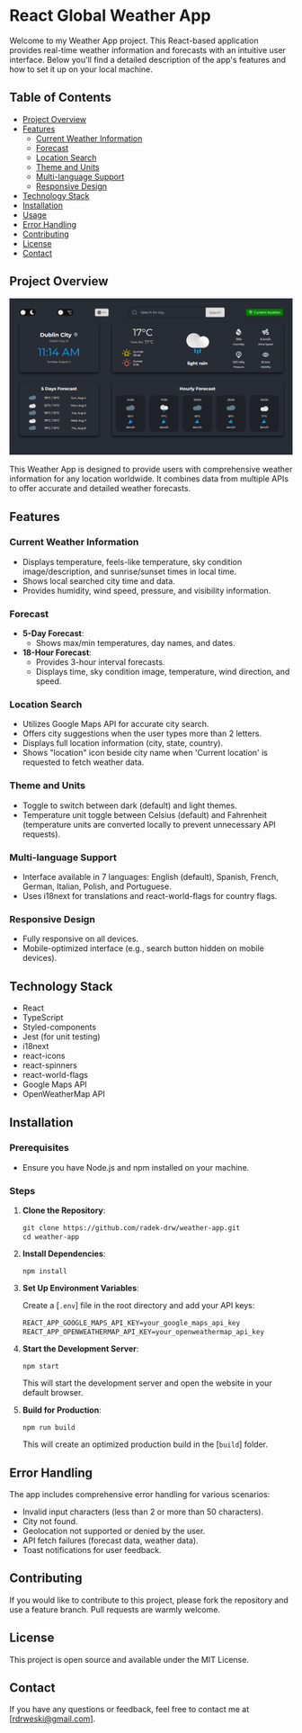 # React Global Weather App

Welcome to my Weather App project. This React-based application provides real-time weather information and forecasts with an intuitive user interface. Below you'll find a detailed description of the app's features and how to set it up on your local machine.

## Table of Contents

- [Project Overview](#project-overview)
- [Features](#features)
  - [Current Weather Information](#current-weather-information)
  - [Forecast](#forecast)
  - [Location Search](#location-search)
  - [Theme and Units](#theme-and-units)
  - [Multi-language Support](#multi-language-support)
  - [Responsive Design](#responsive-design)
- [Technology Stack](#technology-stack)
- [Installation](#installation)
- [Usage](#usage)
- [Error Handling](#error-handling)
- [Contributing](#contributing)
- [License](#license)
- [Contact](#contact)

## Project Overview

![Weather App Screenshot](page_screenshot.png)

This Weather App is designed to provide users with comprehensive weather information for any location worldwide. It combines data from multiple APIs to offer accurate and detailed weather forecasts.

## Features

### Current Weather Information

- Displays temperature, feels-like temperature, sky condition image/description, and sunrise/sunset times in local time.
- Shows local searched city time and data.
- Provides humidity, wind speed, pressure, and visibility information.

### Forecast

- **5-Day Forecast**:
  - Shows max/min temperatures, day names, and dates.
- **18-Hour Forecast**:
  - Provides 3-hour interval forecasts.
  - Displays time, sky condition image, temperature, wind direction, and speed.

### Location Search

- Utilizes Google Maps API for accurate city search.
- Offers city suggestions when the user types more than 2 letters.
- Displays full location information (city, state, country).
- Shows "location" icon beside city name when 'Current location' is requested to fetch weather data.

### Theme and Units

- Toggle to switch between dark (default) and light themes.
- Temperature unit toggle between Celsius (default) and Fahrenheit (temperature units are converted locally to prevent unnecessary API requests).

### Multi-language Support

- Interface available in 7 languages: English (default), Spanish, French, German, Italian, Polish, and Portuguese.
- Uses i18next for translations and react-world-flags for country flags.

### Responsive Design

- Fully responsive on all devices.
- Mobile-optimized interface (e.g., search button hidden on mobile devices).

## Technology Stack

- React
- TypeScript
- Styled-components
- Jest (for unit testing)
- i18next
- react-icons
- react-spinners
- react-world-flags
- Google Maps API
- OpenWeatherMap API

## Installation

### Prerequisites

- Ensure you have Node.js and npm installed on your machine.

### Steps

1. **Clone the Repository**:

   ```shell
   git clone https://github.com/radek-drw/weather-app.git
   cd weather-app
   ```

2. **Install Dependencies**:

   ```shell
   npm install
   ```

3. **Set Up Environment Variables**:

   Create a [`.env`] file in the root directory and add your API keys:

   ```env
   REACT_APP_GOOGLE_MAPS_API_KEY=your_google_maps_api_key
   REACT_APP_OPENWEATHERMAP_API_KEY=your_openweathermap_api_key
   ```

4. **Start the Development Server**:

   ```shell
   npm start
   ```

   This will start the development server and open the website in your default browser.

5. **Build for Production**:

   ```shell
   npm run build
   ```

   This will create an optimized production build in the [`build`] folder.

## Error Handling

The app includes comprehensive error handling for various scenarios:

- Invalid input characters (less than 2 or more than 50 characters).
- City not found.
- Geolocation not supported or denied by the user.
- API fetch failures (forecast data, weather data).
- Toast notifications for user feedback.

## Contributing

If you would like to contribute to this project, please fork the repository and use a feature branch. Pull requests are warmly welcome.

## License

This project is open source and available under the MIT License.

## Contact

If you have any questions or feedback, feel free to contact me at [rdrweski@gmail.com].
